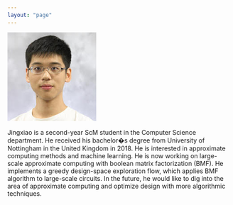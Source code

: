 ```yaml
---
layout: "page"
---
```




![](/members/jingxiao_mini.jpg)


Jingxiao is a second-year ScM student in the Computer Science department. He received his bachelor�s degree from University of Nottingham in the United Kingdom in 2018. He is interested in approximate computing methods and machine learning. He is now working on large-scale approximate computing with boolean matrix factorization (BMF). He implements a greedy design-space exploration flow, which applies BMF algorithm to large-scale circuits. In the future, he would like to dig into the area of approximate computing and optimize design with more algorithmic techniques.
